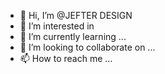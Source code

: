 - 👋 Hi, I’m @JEFTER DESIGN
- 👀 I’m interested in 
- 🌱 I’m currently learning ...
- 💞️ I’m looking to collaborate on ...
- 📫 How to reach me ...

<!---
yossefrashoan/yossefrashoan is a ✨ special ✨ repository because its `README.md` (this file) appears on your GitHub profile.
You can click the Preview link to take a look at your changes.
--->
